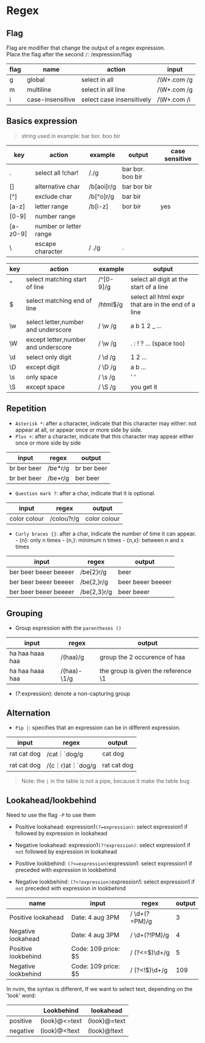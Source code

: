# Regex

## Flag

Flag are modifier that change the output of a regex expression.  
Place the flag after the second `/`: /expression/flag

 
| flag | name             | action                    | input        |
|------|------------------|---------------------------|--------------|
| g    | global           | select in all             | /\W+\.com /g |
| m    | multiline        | select in all line        | /\W+\.com /g |
| i    | case-insensitive | select case insensitively | /\W+\.com /i |

## Basics expression

> string used in example: bar bor. boo bir 

| key      | action                 | example    | output           | case sensitive |
|----------|------------------------|------------|------------------|----------------|
| .        | select all !char!      | /./g       | bar bor. boo bir |                |
| []       | alternative char       | /b[aoi]r/g | bar bor bir      |                |
| [^]      | exclude char           | /b[^o]r/g  | bar bir          |                |
| [a-z]    | letter range           | /b[i-z]    | bor bir          | yes            |
| [0-9]    | number range           |            |                  |                |
| [a-z0-9] | number or letter range |            |                  |                |
| \        | escape character       | / \./g     | .                |                |


| key | action                              | example   | output                                             |
|-----|-------------------------------------|-----------|----------------------------------------------------|
| ^   | select matching start of line       | /^[0-9]/g | select all digit at the start of a line            |
| $   | select matching end of line         | /html$/g  | select all html expr that are in the end of a line |
| \w  | select letter,number and underscore | / \w /g   | a b 1 2 _ ...                                      |
| \W  | except letter,number and underscore | / \w /g   | . : ! ? ...  (space too)                           |
| \d  | select only digit                   | / \d /g   | 1 2 ...                                            |
| \D  | except digit                        | / \D /g   | a b ...                                            |
| \s  | only space                          | / \s /g   | ' '                                                |
| \S  | except space                        | / \S /g   | you get it                                         |


## Repetition


- `Asterisk *`: after a character, indicate that this character may either: not appear at all, or appear once or more side by side.
- `Plus +`: after a character, indicate that this character may appear either once or more side by side

| input       | regex   | output      |
|-------------|---------|-------------|
| br ber beer | /be*r/g | br ber beer |
| br ber beer | /be+r/g | ber beer    |

- `Question mark ?`: after a char, indicate that it is optional.

| input        | regex      | output       |
|--------------|------------|--------------|
| color colour | /colou?r/g | color colour |

- `Curly braces {}`: after a char, indicate the number of time it can appear.
        - {n}:  only n times
        - {n,}: minimum n times
        - {n,x}: between n and x times


| input                 | regex       | output            |
|-----------------------|-------------|-------------------|
| ber beer beeer beeeer | /be{2}r/g   | beer              |
| ber beer beeer beeeer | /be{2,}r/g  | beer beeer beeeer |
| ber beer beeer beeeer | /be{2,3}r/g | beer beeer        |

## Grouping

- Group expression with the `parentheses ()`

| input           | regex       | output                              |
|-----------------|-------------|-------------------------------------|
| ha haa haaa haa | /(haa)/g    | group the 2 occurence of haa        |
| ha haa haaa haa | /(haa)-\1/g | the group is given the reference \1 |

- (?:expression): denote a non-capturing group


## Alternation

- `Pip |`: specifies that an expression can be in different expression.

| input       | regex             | output      |
|-------------|-------------------|-------------|
| rat cat dog | /cat｜`dog/g      | cat dog     |
| rat cat dog | /(c｜r)at｜`dog/g | rat cat dog |

>Note: the `|` in the table is not a pipe, because it make the table bug


## Lookahead/lookbehind

Need to use the flag `-P` to use them

- Positive lookahead: expression1`(?=expression)`: select expression1 if followed by expression in lookahead
- Negative lookahead: expression1`(?!expression)`: select expression1 if `not` followed by expression in lookahead

- Positive lookbehind: `(?<=expression)`expression1: select expression1 if preceded with expression in lookbehind 
- Negative lookbehind: `(?<!expression)`expression1: select expression1 if `not` preceded with expression in lookbehind 
 

| name                | input               | regex          | output |
|---------------------|---------------------|----------------|--------|
| Positive lookahead  | Date: 4 aug 3PM     | / \d+(?=PM)/g  | 3      |
| Negative lookahead  | Date: 4 aug 3PM     | / \d+(?!PM)/g  | 4      |
| Positive lookbehind | Code: 109 price: $5 | / (?<=$)\d+/g  | 5      |
| Negative lookbehind | Code: 109 price: $5 | / (?<!\$)\d+/g | 109    |

In nvim, the syntax is different,
If we want to select text, depending on the 'look' word:

|          | Lookbehind       | lookahead       |
|----------|------------------|-----------------|
| positive | \(look\)\@<=text | \(look\)\@=text |
| negative | \(look\)\@<!text | \(look\)\@!text |
